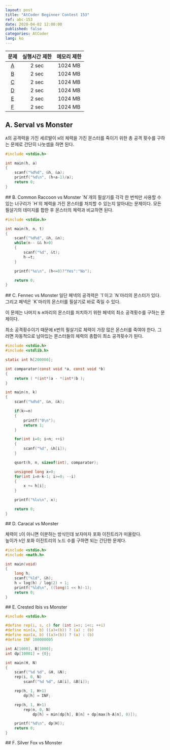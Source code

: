 ```yaml
---
layout: post
title: "AtCoder Beginner Contest 153"
ref: abc-153
date: 2020-04-02 12:00:00
published: false
categories: AtCoder
lang: ko
---
```


| 문제 | 실행시간 제한 | 메모리 제한 |
|:-:|:-:|:-:|
|[A](#A)|2 sec|1024 MB|
|[B](#B)|2 sec|1024 MB|
|[C](#C)|2 sec|1024 MB|
|[D](#D)|2 sec|1024 MB|
|[E](#E)|2 sec|1024 MB|
|[F](#F)|2 sec|1024 MB|

<div class="divider"></div>

## A. Serval vs Monster<a id="A"></a>
`A`의 공격력을 가진 세르발이 `H`의 체력을 가진 몬스터를 죽이기 위한 총 공격 횟수를 
구하는 문제로 간단히 나눗셈을 하면 된다. 

```c
#include <stdio.h>

int main(h, a)
{
    scanf("%d%d", &h, &a);
    printf("%d\n", (h+a-1)/a);
    return 0;
}
```

<div class="divider"></div>
## B. Common Raccoon vs Monster <a id="B"></a>
`N`개의 필살기를 각각 한 번씩만 사용할 수 있는 너구리가 `H`의 체력을 가진 몬스터를 처치할 수 
있는지 알아내는 문제이다. 모든 필살기의 데미지를 합한 후 몬스터의 체력과 비교하면 된다.

```c
#include <stdio.h>

int main(h, n, t)
{
    scanf("%d%d", &h, &n);
    while(n-- && h>0)
    {
        scanf("%d", &t);
        h-=t;
    }

    printf("%s\n", (h<=0)?"Yes":"No");

    return 0;
}
```

<div class="divider"></div>
## C. Fennec vs Monster <a id="C"></a>
일단 페넥의 공격력은 `1`이고 `N`마리의 몬스터가 있다. 그리고 페넥은 
`K`마리의 몬스터를 필살기로 바로 죽일 수 있다.  

이 문제는  나머지 `N-K`마리의 몬스터를 처치하기 위한 페넥의 최소 공격횟수를 구하는 문제이다.
 
최소 공격횟수이기 때문에 `K`번의 필살기로 체력이 가장 많은 몬스터를 죽여야 한다.
그러면 자동적으로 남아있는 몬스터들의 체력의 총합이 최소 공격횟수가 된다.

```c
#include <stdio.h>
#include <stdlib.h>

static int h[200000];

int comparator(const void *a, const void *b)
{
    return ( *(int*)a - *(int*)b );
}

int main(n, k)
{
    scanf("%d%d", &n, &k);

    if(k>=n) 
    {
        printf("0\n");
        return 1;
    }

    for(int i=0; i<n; ++i)
    {
        scanf("%d", &h[i]);
    }

    qsort(h, n, sizeof(int), comparator);

    unsigned long x=0;
    for(int i=n-k-1; i>=0; --i)
    {
        x += h[i];
    }

    printf("%lu\n", x);

    return 0;
}
```

<div class="divider"></div>
## D. Caracal vs Monster <a id="D"></a>

체력이 `1`이 아니면 이분하는 방식인데 보자마자 포화 이진트리가 떠올랐다.  
높이가 `h`인 포화 이진트리의 노드 수를 구하면 되는 간단한 문제다.

```c
#include <stdio.h>
#include <math.h>

int main(void)
{
    long h;
    scanf("%ld", &h);
    h = log(h) / log(2) + 1;
    printf("%ld\n", ((long)1 << h)-1);
    return 0;
}
```

<div class="divider"></div>
## E. Crested Ibis vs Monster <a id="E"></a>  

```c
#include <stdio.h>

#define rep(i, s, c) for (int i=s; i<c; ++i)
#define min(a, b) ((a)<(b)) ? (a) : (b)
#define max(a, b) ((a)>(b)) ? (a) : (b)
#define INF 100000005

int A[1000], B[1000];
int dp[10001] = {0};

int main(H, N)
{
    scanf("%d %d", &H, &N);
    rep(i, 0, N)
        scanf("%d %d", &A[i], &B[i]);

    rep(h, 1, H+1)
        dp[h] = INF;

    rep(h, 1, H+1)
        rep(n, 0, N)
            dp[h] = min(dp[h], B[n] + dp[max(h-A[n], 0)]);

    printf("%d\n", dp[H]);
    return 0;
}
```

<div class="divider"></div>
## F. Silver Fox vs Monster <a id="F"></a>

